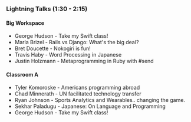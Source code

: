 ### Lightning Talks (1:30 - 2:15)

#### Big Workspace

* George Hudson - Take my Swift class!
* Marla Brizel - Rails vs Django: What's the big deal?
* Bret Doucette - Nokogiri is fun!
* Travis Haby - Word Processing in Japanese
* Justin Holzmann - Metaprogramming in Ruby with #send

#### Classroom A

* Tyler Komoroske - Americans programming abroad
* Chad Minnerath - UN facilitated technology transfer
* Ryan Johnson - Sports Analytics and Wearables.. changing the game.
* Sekhar Paladugu - Japanese: On Language and Programming
* George Hudson - Take my Swift class!